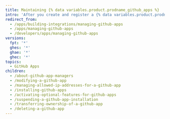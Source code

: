 ```yaml
---
title: Maintaining {% data variables.product.prodname_github_apps %}
intro: 'After you create and register a {% data variables.product.prodname_github_app %}, you can make modifications to the app, change permissions, transfer ownership, and delete the app.'
redirect_from:
  - /apps/building-integrations/managing-github-apps
  - /apps/managing-github-apps
  - /developers/apps/managing-github-apps
versions:
  fpt: '*'
  ghes: '*'
  ghae: '*'
  ghec: '*'
topics:
  - GitHub Apps
children:
  - /about-github-app-managers
  - /modifying-a-github-app
  - /managing-allowed-ip-addresses-for-a-github-app
  - /installing-github-apps
  - /activating-optional-features-for-github-apps
  - /suspending-a-github-app-installation
  - /transferring-ownership-of-a-github-app
  - /deleting-a-github-app
---
```

